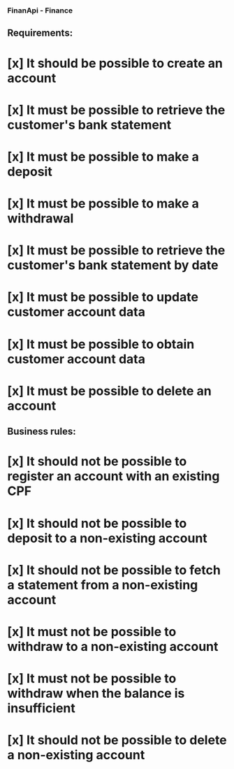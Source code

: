 ### FinanApi - Finance ###


## Requirements:

# [x] It should be possible to create an account
# [x] It must be possible to retrieve the customer's bank statement
# [x] It must be possible to make a deposit
# [x] It must be possible to make a withdrawal
# [x] It must be possible to retrieve the customer's bank statement by date
# [x] It must be possible to update customer account data
# [x] It must be possible to obtain customer account data
# [x] It must be possible to delete an account

## Business rules:

# [x] It should not be possible to register an account with an existing CPF
# [x] It should not be possible to deposit to a non-existing account
# [x] It should not be possible to fetch a statement from a non-existing account
# [x] It must not be possible to withdraw to a non-existing account
# [x] It must not be possible to withdraw when the balance is insufficient
# [x] It should not be possible to delete a non-existing account

